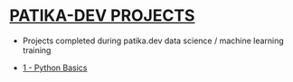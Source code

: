 # [PATIKA-DEV PROJECTS](https://www.patika.dev/)
* Projects completed during patika.dev data science / machine learning training 

* [1 - Python Basics](https://www.patika.dev/egitimler/veri-bilimi-patikasi/python-temel)




